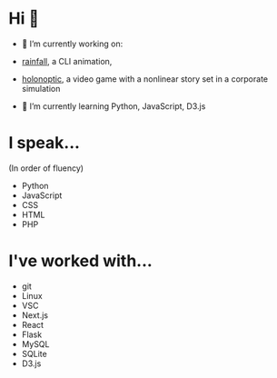 # Hi 👋

- 🔭 I’m currently working on:
-  [rainfall](/alpin111/rainfall), a CLI animation, 
-  [holonoptic](https://glazial.itch.io/holonoptic), a video game with a nonlinear story set in a corporate simulation


- 🌱 I’m currently learning Python, JavaScript, D3.js


# I speak...
(In order of fluency)

- Python
- JavaScript
- CSS
- HTML
- PHP

# I've worked with...

- git
- Linux
- VSC
- Next.js
- React
- Flask
- MySQL
- SQLite
- D3.js




<!--
**alpin111/alpin111** is a ✨ _special_ ✨ repository because its `README.md` (this file) appears on your GitHub profile.

Here are some ideas to get you started:

- 🔭 I’m currently working on ...
- 🌱 I’m currently learning ...
- 👯 I’m looking to collaborate on ...
- 🤔 I’m looking for help with ...
- 💬 Ask me about ...
- 📫 How to reach me: ...
- 😄 Pronouns: ...
- ⚡ Fun fact: ...
-->
